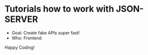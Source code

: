 # Tutorials how to work with JSON-SERVER

- Goal: Create fake APIs super fast!
- Who: Frontend

Happy Coding!
